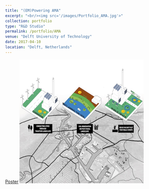 ```yaml
---
title: "(EM)Powering AMA"
excerpt: "<br/><img src='/images/Portfolio_AMA.jpg'>"
collection: portfolio
type: "R&D Studio"
permalink: /portfolio/AMA
venue: "Delft University of Technology"
date: 2017-04-10
location: "Delft, Netherlands"
---
```


[Poster](https://yiw0104.github.io/files/Portfolio_AMA.pdf)
<img src="/images/Portfolio_AMA.jpg" width="400" height="400">

